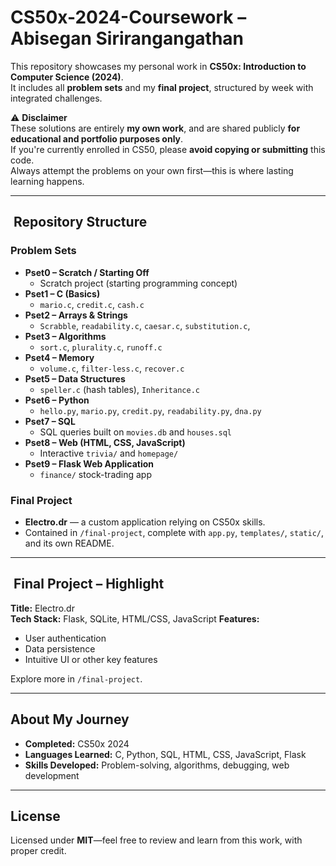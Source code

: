 # ​ CS50x-2024-Coursework – Abisegan Sirirangangathan

This repository showcases my personal work in **CS50x: Introduction to Computer Science (2024)**.  
It includes all **problem sets** and my **final project**, structured by week with integrated challenges.

⚠️ **Disclaimer**  
These solutions are entirely **my own work**, and are shared publicly **for educational and portfolio purposes only**.  
If you're currently enrolled in CS50, please **avoid copying or submitting** this code.  
Always attempt the problems on your own first—this is where lasting learning happens.

---

## ​ Repository Structure

###  Problem Sets
- **Pset0 – Scratch / Starting Off**
  - Scratch project (starting programming concept)
- **Pset1 – C (Basics)**
  - `mario.c`, `credit.c`, `cash.c`
- **Pset2 – Arrays & Strings**
  -  `Scrabble`, `readability.c`, `caesar.c`, `substitution.c`,
- **Pset3 – Algorithms**
  - `sort.c`, `plurality.c`, `runoff.c`
- **Pset4 – Memory**
  - `volume.c`, `filter-less.c`, `recover.c`
- **Pset5 – Data Structures**
  - `speller.c` (hash tables), `Inheritance.c`
- **Pset6 – Python**
  - `hello.py`, `mario.py`, `credit.py`, `readability.py`, `dna.py`
- **Pset7 – SQL**
  - SQL queries built on `movies.db` and `houses.sql`
- **Pset8 – Web (HTML, CSS, JavaScript)**
  - Interactive `trivia/` and `homepage/`
- **Pset9 – Flask Web Application**
  - `finance/` stock-trading app

###  Final Project
- **Electro.dr** — a custom application relying on CS50x skills.
- Contained in `/final-project`, complete with `app.py`, `templates/`, `static/`, and its own README.

---

## ​ Final Project – Highlight
**Title:** Electro.dr  
**Tech Stack:** Flask, SQLite, HTML/CSS, JavaScript
**Features:**
- User authentication
- Data persistence
- Intuitive UI or other key features

Explore more in `/final-project`.

---

##  About My Journey
- **Completed:** CS50x 2024  
- **Languages Learned:** C, Python, SQL, HTML, CSS, JavaScript, Flask  
- **Skills Developed:** Problem-solving, algorithms, debugging, web development

---



##  License
Licensed under **MIT**—feel free to review and learn from this work, with proper credit.

